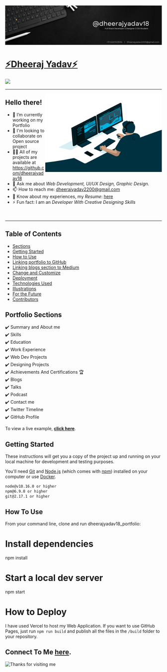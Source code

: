 <!---------------------------- Banner Image ----------------------------->
![Dheeraj Yadav - Banner](/public/cover.png)


<!---------------------------- Typewriter animation ----------------------------->
# [⚡Dheeraj Yadav⚡](https://dheerajyadav18-portfolio-qarwl0hqr-dheerajyadav18.vercel.app/)
![](https://readme-typing-svg.herokuapp.com?font=Montserrat&color=3EA9F5&lines=I'm+a+Full-Stack+Web+Developer;I'm+a+UI%2FUX+Designer;I'm+a+Graphic+Designer!)

<hr />


<!---------------------------- About Me ----------------------------->

<!-- <img align="right" height="250" width="375" alt="" src="https://media.giphy.com/media/SWoSkN6DxTszqIKEqv/giphy.gif" /> -->
<img align="right" alt="GIF" src="https://raw.githubusercontent.com/DevrajDC/DevrajDC/main/developer.gif" height="250" width="375" />

## Hello there!

- 🔭 I’m currently working on my Portfolio
- 👯 I'm looking to collaborate on Open source project
- 👨‍💻 All of my projects are available at https://github.com/dheerajyadav18
- 💬 Ask me about *Web Development, UI/UX Design, Graphic Design.*
- 📫 How to reach me: <a href="mailto:dheerajyadav2200@gmail.com">dheerajyadav2200@gmail.com</a>
- 📄 Know about my experiences, my *Resume*: [here](https://drive.google.com/file/d/1_j2BLLQbJqfJB0OALNlL_ne3tEK48Mji/view)
- ⚡ Fun fact: I am an *Developer With Creative Designing Skills*

<br>
<hr />


## Table of Contents
- [Sections](#sections)
- [Getting Started](#getting-started)
- [How to Use](#how-to-use)
- [Linking portfolio to GitHub](#linking-portfolio-to-github)
- [Linking blogs section to Medium](#linking-blogs-section-to-medium)
- [Change and Customize](#change-and-customize-every-section-according-to-your-need)
- [Deployment](#deployment)
- [Technologies Used](#technologies-used)
- [Illustrations](#illustrations)
- [For the Future](#for-the-future)
- [Contributors](#project-maintainers)

## Portfolio Sections
✔️ Summary and About me\
✔️ Skills\
✔️ Education\
✔️ Work Experience\
✔️ Web Dev Projects\
✔️ Designing Projects\
✔️ Achievements And Certifications 🏆\
✔️ Blogs\
✔️ Talks\
✔️ Podcast\
✔️ Contact me\
✔️ Twitter Timeline\
✔️ GitHub Profile

To view a live example, **[click here](https://dheerajyadav18-portfolio-qarwl0hqr-dheerajyadav18.vercel.app/)**.


## Getting Started

These instructions will get you a copy of the project up and running on your local machine for development and testing purposes.

You'll need [Git](https://git-scm.com) and [Node.js](https://nodejs.org/en/download/) (which comes with [npm](http://npmjs.com)) installed on your computer or use [Docker](https://www.docker.com/products/docker-desktop).

```
node@v10.16.0 or higher
npm@6.9.0 or higher
git@2.17.1 or higher
```

## How To Use 

From your command line, clone and run dheerajyadav18_portfolio:

# Install dependencies
npm install

# Start a local dev server
npm start

# How to Deploy

I have used Vercel to host my Web Application. If you want to use GitHub Pages, just run `npm run build` and publish all the files in the `/build` folder to your repository.

## Connect To Me [here](https://linktr.ee/Dheeraj_Yadav).

<!---------------------------------  Marquee Animation  ------------------------>
<img height="100" alt="Thanks for visiting me" width="100%" src="https://raw.githubusercontent.com/BrunnerLivio/brunnerlivio/master/images/marquee.svg" />
